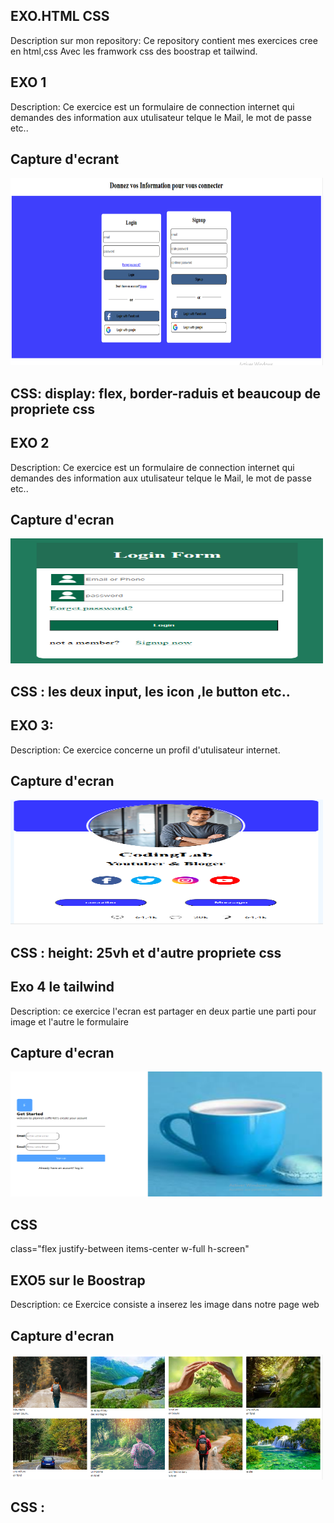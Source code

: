 ## EXO.HTML CSS
Description sur mon repository: Ce repository contient  mes exercices cree en html,css Avec les framwork css des boostrap et tailwind.
## EXO 1
Description: Ce exercice est un formulaire de connection internet qui demandes des information aux utulisateur telque le Mail, le mot de passe etc..
## Capture d'ecrant  
<img src="Capture-d'ecran/exo1.png" alt="exo1" width="500" height="300">

## CSS: display: flex, border-raduis et beaucoup de propriete css

## EXO 2
Description: Ce exercice est un formulaire de connection internet qui demandes des information aux utulisateur telque le Mail, le mot de passe etc..
## Capture d'ecran 
 <img src="Capture-d'ecran/imgexo2.PNG" alt="exo1" width="500" height="200">
 
 ## CSS : les deux input, les icon ,le button etc..

 ## EXO 3:
 Description: Ce exercice concerne un profil d'utulisateur internet.

 ## Capture d'ecran
 <img src="Capture-d'ecran/Captureexo3.PNG" alt="exo1" width="500" height="200">
 
 ## CSS : height: 25vh et d'autre propriete css
 
 ## Exo 4 le tailwind
 Description: ce exercice l'ecran est partager en deux partie une parti pour image et l'autre le formulaire
 
 ## Capture d'ecran
 <img src="Capture-d'ecran/exos sur tailwind.PNG" alt="exo1" width="500" height="200">
 
 ## CSS 
  class="flex justify-between items-center w-full h-screen"

  ## EXO5 sur le Boostrap
  Description: ce Exercice consiste a inserez les image dans notre page web
  ## Capture d'ecran
 <img src="Capture-d'ecran\CaptureEXOboostrap.PNG" alt="exo1" width="500" 
 height="200">
 
 ## CSS : <div class=" container-fluid row row-cols-1 row-cols-sm-2 row-cols-md-3 row-cols-lg-4 p-3 mx-3">
 
 





